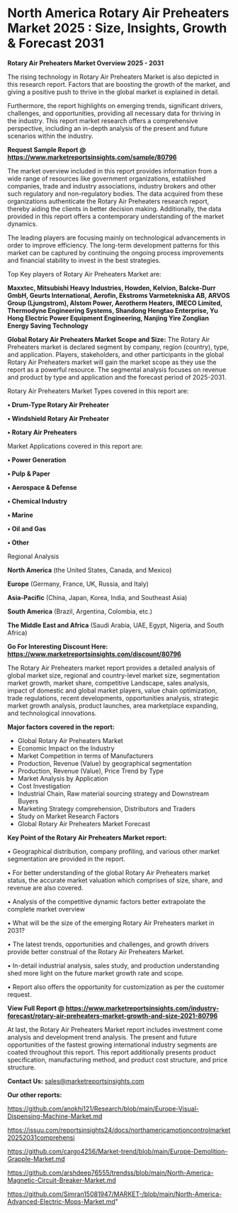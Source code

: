 # North America Rotary Air Preheaters Market 2025 : Size, Insights, Growth & Forecast 2031

<Strong> Rotary Air Preheaters Market Overview 2025 - 2031</strong>

The rising technology in Rotary Air Preheaters Market is also depicted in this research report. Factors that are boosting the growth of the market, and giving a positive push to thrive in the global market is explained in detail.

Furthermore, the report highlights on emerging trends, significant drivers, challenges, and opportunities, providing all necessary data for thriving in the industry. This report market research offers a comprehensive perspective, including an in-depth analysis of the present and future scenarios within the industry.

<strong>Request Sample Report @ <a href=https://www.marketreportsinsights.com/sample/80796>https://www.marketreportsinsights.com/sample/80796</a></strong>

The market overview included in this report provides information from a wide range of resources like government organizations, established companies, trade and industry associations, industry brokers and other such regulatory and non-regulatory bodies. The data acquired from these organizations authenticate the Rotary Air Preheaters research report, thereby aiding the clients in better decision making. Additionally, the data provided in this report offers a contemporary understanding of the market dynamics.

The leading players are focusing mainly on technological advancements in order to improve efficiency. The long-term development patterns for this market can be captured by continuing the ongoing process improvements and financial stability to invest in the best strategies.

Top Key players of Rotary Air Preheaters Market are:

<strong>Maxxtec, Mitsubishi Heavy Industries, Howden, Kelvion, Balcke-Durr GmbH, Geurts International, Aerofin, Ekstroms Varmetekniska AB, ARVOS Group (Ljungstrom), Alstom Power, Aerotherm Heaters, IMECO Limited, Thermodyne Engineering Systems, Shandong Hengtao Enterprise, Yu Hong Electric Power Equipment Engineering, Nanjing Yire Zonglian Energy Saving Technology</strong>

<strong><b>Global Rotary Air Preheaters Market Scope and Size:</b></strong>
The Rotary Air Preheaters market is declared segment by company, region (country), type, and application. Players, stakeholders, and other participants in the global Rotary Air Preheaters market will gain the market scope as they use the report as a powerful resource. The segmental analysis focuses on revenue and product by type and application and the forecast period of 2025-2031.

Rotary Air Preheaters Market Types covered in this report are:

<strong>• Drum-Type Rotary Air Preheater

• Windshield Rotary Air Preheater

• Rotary Air Preheaters</strong>

Market Applications covered in this report are:

<strong>• Power Generation

• Pulp & Paper

• Aerospace & Defense

• Chemical Industry

• Marine

• Oil and Gas

• Other</strong> 

Regional Analysis

<strong>North America</strong> (the United States, Canada, and Mexico)

<strong>Europe</strong> (Germany, France, UK, Russia, and Italy)

<strong>Asia-Pacific</strong> (China, Japan, Korea, India, and Southeast Asia)

<strong>South America</strong> (Brazil, Argentina, Colombia, etc.)

<strong>The Middle East and Africa</strong> (Saudi Arabia, UAE, Egypt, Nigeria, and South Africa)

<strong>Go For Interesting Discount Here: <a href=https://www.marketreportsinsights.com/discount/80796>https://www.marketreportsinsights.com/discount/80796</a></strong>

The Rotary Air Preheaters market report provides a detailed analysis of global market size, regional and country-level market size, segmentation market growth, market share, competitive Landscape, sales analysis, impact of domestic and global market players, value chain optimization, trade regulations, recent developments, opportunities analysis, strategic market growth analysis, product launches, area marketplace expanding, and technological innovations.

<strong><b>Major factors covered in the report:</b></strong>
<ul>
  <li>Global Rotary Air Preheaters Market </li>
  <li>Economic Impact on the Industry</li>
  <li>Market Competition in terms of Manufacturers</li>
  <li>Production, Revenue (Value) by geographical segmentation</li>
  <li>Production, Revenue (Value), Price Trend by Type</li>
  <li>Market Analysis by Application</li>
  <li>Cost Investigation</li>
  <li>Industrial Chain, Raw material sourcing strategy and Downstream Buyers</li>
  <li>Marketing Strategy comprehension, Distributors and Traders</li>
  <li>Study on Market Research Factors</li>
  <li>Global Rotary Air Preheaters Market Forecast</li>
</ul>

<strong><b>Key Point of the Rotary Air Preheaters Market report:</b></strong>

• Geographical distribution, company profiling, and various other market segmentation are provided in the report.

• For better understanding of the global Rotary Air Preheaters market status, the accurate market valuation which comprises of size, share, and revenue are also covered.

• Analysis of the competitive dynamic factors better extrapolate the complete market overview

• What will be the size of the emerging Rotary Air Preheaters market in 2031?

• The latest trends, opportunities and challenges, and growth drivers provide better construal of the Rotary Air Preheaters Market.

• In-detail industrial analysis, sales study, and production understanding shed more light on the future market growth rate and scope.

• Report also offers the opportunity for customization as per the customer request.

<strong><b>View Full Report @ <a href=https://www.marketreportsinsights.com/industry-forecast/rotary-air-preheaters-market-growth-and-size-2021-80796>https://www.marketreportsinsights.com/industry-forecast/rotary-air-preheaters-market-growth-and-size-2021-80796</a></b></strong>


At last, the Rotary Air Preheaters Market report includes investment come analysis and development trend analysis. The present and future opportunities of the fastest growing international industry segments are coated throughout this report. This report additionally presents product specification, manufacturing method, and product cost structure, and price structure.

<strong>Contact Us:</strong>
sales@marketreportsinsights.com

<strong>Our other reports:</strong>

<a href=https://github.com/anokhi121/Research/blob/main/Europe-Visual-Dispensing-Machine-Market.md>https://github.com/anokhi121/Research/blob/main/Europe-Visual-Dispensing-Machine-Market.md</a>

<a href=https://issuu.com/reportsinsights24/docs/northamericamotioncontrolmarket20252031comprehensi>https://issuu.com/reportsinsights24/docs/northamericamotioncontrolmarket20252031comprehensi</a>

<a href=https://github.com/cargo4256/Market-trend/blob/main/Europe-Demolition-Grapple-Market.md>https://github.com/cargo4256/Market-trend/blob/main/Europe-Demolition-Grapple-Market.md</a>

<a href=https://github.com/arshdeep76555/trendss/blob/main/North-America-Magnetic-Circuit-Breaker-Market.md>https://github.com/arshdeep76555/trendss/blob/main/North-America-Magnetic-Circuit-Breaker-Market.md</a>

<a href=https://github.com/Simran15081947/MARKET-/blob/main/North-America-Advanced-Electric-Mops-Market.md>https://github.com/Simran15081947/MARKET-/blob/main/North-America-Advanced-Electric-Mops-Market.md</a>"
